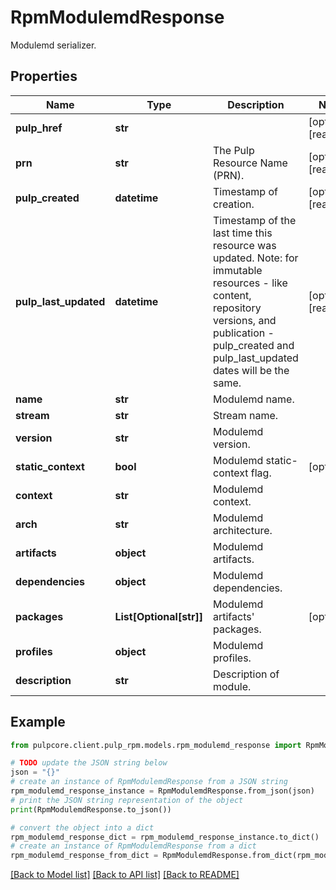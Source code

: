 # RpmModulemdResponse

Modulemd serializer.

## Properties

Name | Type | Description | Notes
------------ | ------------- | ------------- | -------------
**pulp_href** | **str** |  | [optional] [readonly] 
**prn** | **str** | The Pulp Resource Name (PRN). | [optional] [readonly] 
**pulp_created** | **datetime** | Timestamp of creation. | [optional] [readonly] 
**pulp_last_updated** | **datetime** | Timestamp of the last time this resource was updated. Note: for immutable resources - like content, repository versions, and publication - pulp_created and pulp_last_updated dates will be the same. | [optional] [readonly] 
**name** | **str** | Modulemd name. | 
**stream** | **str** | Stream name. | 
**version** | **str** | Modulemd version. | 
**static_context** | **bool** | Modulemd static-context flag. | [optional] 
**context** | **str** | Modulemd context. | 
**arch** | **str** | Modulemd architecture. | 
**artifacts** | **object** | Modulemd artifacts. | 
**dependencies** | **object** | Modulemd dependencies. | 
**packages** | **List[Optional[str]]** | Modulemd artifacts&#39; packages. | [optional] 
**profiles** | **object** | Modulemd profiles. | 
**description** | **str** | Description of module. | 

## Example

```python
from pulpcore.client.pulp_rpm.models.rpm_modulemd_response import RpmModulemdResponse

# TODO update the JSON string below
json = "{}"
# create an instance of RpmModulemdResponse from a JSON string
rpm_modulemd_response_instance = RpmModulemdResponse.from_json(json)
# print the JSON string representation of the object
print(RpmModulemdResponse.to_json())

# convert the object into a dict
rpm_modulemd_response_dict = rpm_modulemd_response_instance.to_dict()
# create an instance of RpmModulemdResponse from a dict
rpm_modulemd_response_from_dict = RpmModulemdResponse.from_dict(rpm_modulemd_response_dict)
```
[[Back to Model list]](../README.md#documentation-for-models) [[Back to API list]](../README.md#documentation-for-api-endpoints) [[Back to README]](../README.md)


